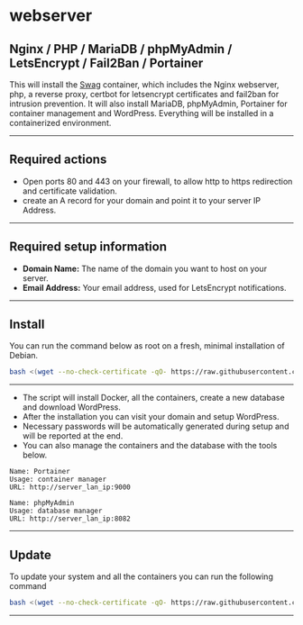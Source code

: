 # webserver

Nginx / PHP / MariaDB / phpMyAdmin / LetsEncrypt / Fail2Ban / Portainer
---

This will install the [Swag](https://docs.linuxserver.io/images/docker-swag) container, which includes the Nginx webserver, php, a reverse proxy, certbot for letsencrypt certificates and fail2ban for intrusion prevention. It will also install MariaDB, phpMyAdmin, Portainer for container management and WordPress. Everything will be installed in a containerized environment.

---
## Required actions
- Open ports 80 and 443 on your firewall, to allow http to https redirection and certificate validation.
- create an A record for your domain and point it to your server IP Address.
---
## Required setup information
- **Domain Name:** The name of the domain you want to host on your server.
- **Email Address:** Your email address, used for LetsEncrypt notifications.
---
## Install
You can run the command below as root on a fresh, minimal installation of Debian.
```bash
bash <(wget --no-check-certificate -qO- https://raw.githubusercontent.com/aristosv/webserver/main/01_install)
```
---
- The script will install Docker, all the containers, create a new database and download WordPress.
- After the installation you can visit your domain and setup WordPress.
- Necessary passwords will be automatically generated during setup and will be reported at the end.
- You can also manage the containers and the database with the tools below.
```
Name: Portainer
Usage: container manager
URL: http://server_lan_ip:9000
```
```
Name: phpMyAdmin
Usage: database manager
URL: http://server_lan_ip:8082
```
---
## Update
To update your system and all the containers you can run the following command
```bash
bash <(wget --no-check-certificate -qO- https://raw.githubusercontent.com/aristosv/webserver/main/11_install_update)
```
---

